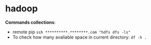 hadoop
====================


**Commands collections**:

- remote pip ``ssh **********.********.com "hdfs dfs -ls"``
- To check how many avaliable space in current directory: `df -h .`